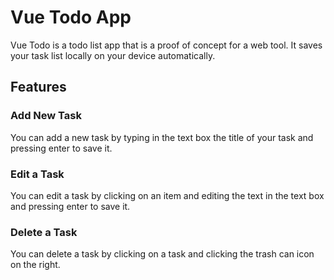 # Vue Todo App
Vue Todo is a todo list app that is a proof of concept for a web tool. 
It saves your task list locally on your device automatically.

## Features

### Add New Task
You can add a new task by typing in the text box the title of your task and pressing enter to save it.

### Edit a Task
You can edit a task by clicking on an item and editing the text in the text box and pressing enter to save it.

### Delete a Task
You can delete a task by clicking on a task and clicking the trash can icon on the right.
